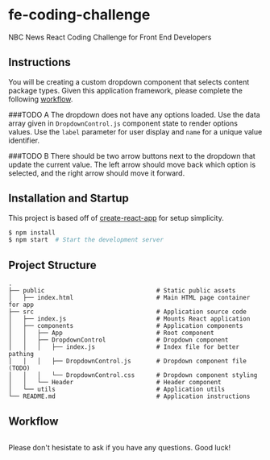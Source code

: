 # fe-coding-challenge
NBC News React Coding Challenge for Front End Developers

## Instructions
You will be creating a custom dropdown component that selects content package types. Given this application framework, please complete the following [workflow](#workflow).

###TODO A
The dropdown does not have any options loaded. Use the data array given in `DropdownControl.js` component state to render options values. Use the `label` parameter for user display and `name` for a unique value identifier.

###TODO B
There should be two arrow buttons next to the dropdown that update the current value. The left arrow should move back which option is selected, and the right arrow should move it forward.

## Installation and Startup

This project is based off of [create-react-app](https://github.com/facebook/create-react-app) for setup simplicity.

```bash
$ npm install
$ npm start  # Start the development server
```

## Project Structure

```
.
├── public                               # Static public assets
│   ├── index.html                       # Main HTML page container for app
├── src                                  # Application source code
│   ├── index.js                         # Mounts React application
│   ├── components                       # Application components
│   │   ├── App                          # Root component
│   │   ├── DropdownControl              # Dropdown component
│   │   │   ├── index.js                 # Index file for better pathing
│   │   │   ├── DropdownControl.js       # Dropdown component file (TODO)
│   │   │   └── DropdownControl.css      # Dropdown component styling
│   │   └── Header                       # Header component
│   └── utils                            # Application utils
└── README.md                            # Application instructions
```

## Workflow

<Image goes here>

Please don't hesistate to ask if you have any questions. Good luck!
